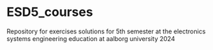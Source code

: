 # ESD5_courses
Repository for exercises solutions for 5th semester at the electronics systems engineering education at aalborg university 2024
